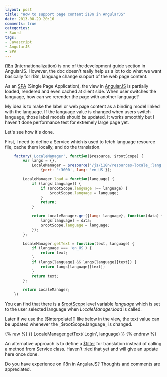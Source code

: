 ```yaml
---
layout: post
title: "How to support page content i18n in AngularJS"
date: 2013-08-29 20:16
comments: true
categories: 
- Sword
tags:
- Javascript
- AngularJS
- SPA
---
```


[i18n]: http://code.angularjs.org/1.0.8/docs/guide/i18n  
[SPA]: http://en.wikipedia.org/wiki/Single-page_application  
[AngularJS]: http://angularjs.org  
[$rootScope]: http://code.angularjs.org/1.0.8/docs/api/ng.$rootScope  
[$interpolate]: http://code.angularjs.org/1.0.8/docs/api/ng.$interpolate  
[$filter]: http://docs.angularjs.org/api/ng.$filter  

[i18n][] (Internationalization) is one of the development guide section in AngularJS.  However, the doc doesn't really help us a lot to do what we want basically for i18n, language change support of the web page content.  

As an [SPA][] (Single Page Application), the view in [AngularJS][] is partially loaded, rendered and even cached at client side.  When user switches the language, how can we rerender the page with another language?  

My idea is to make the label or web page content as a binding model linked with the language.  If the language value is changed when users switch language, those label models should be updated.  It works smoothly but I haven't done performance test for extremely large page yet.  

Let's see how it's done.  

First, I need to define a Service which is used to fetch language resource file, cache them locally, and do the translation.  

```javascript
    factory('LocaleManager', function($resource, $rootScope) {
        var langs = {},
            LocaleManager = $resource('/js/i18n/resources-locale_:lang.js',
                {port: ':3000', lang: 'en_US'});

        LocaleManager.load = function(language) {
            if (langs[language]) {
                if ($rootScope.language !== language) {
                    $rootScope.language = language;
                }
                return;
            }

            return LocaleManager.get({lang: language}, function(data) {
                langs[language] = data;
                $rootScope.language = language;
            });
        };

        LocaleManager.getText = function(text, language) {
            if (language === 'en_US') {
                return text;
            }
            if (langs[language] && langs[language][text]) {
                return langs[language][text];
            }
            return text;
        };

        return LocaleManager;
    })
```

You can find that there is a [$rootScope][] level variable _language_  which is set to the user selected language when _LocaleManager.load_ is called.  

Later if we use the [$interpolate][] like below in the view, the text value can be updated whenever the _$rootScope.language_ is changed.  

{% raw %}
    {{ LocaleManager.getText('Login', language) }}
{% endraw %}

An alternative approach is to define a [$filter][] for translation instead of calling a method from Service class.  Haven't tried that yet and will give an update here once done.

Do you have experience on i18n in AngularJS?  Thoughts and comments are appreciated.
